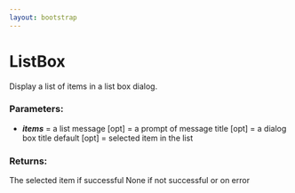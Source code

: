 ```yaml
---
layout: bootstrap
---
```


# ListBox

Display a list of items in a list box dialog.
          

### Parameters:

- ***items*** = a list
message [opt] = a prompt of message
title [opt] = a dialog box title
default [opt] = selected item in the list
        

### Returns:


The selected item if successful
None if not successful or on error
        


